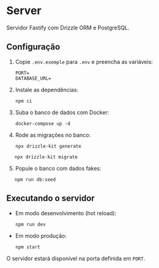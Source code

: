# Server

Servidor Fastify com Drizzle ORM e PostgreSQL.

## Configuração

1. Copie `.env.exemple` para `.env` e preencha as variáveis:

   ```
   PORT=
   DATABASE_URL=
   ```

2. Instale as dependências:

   ```
   npm ci
   ```

3. Suba o banco de dados com Docker:

   ```
   docker-compose up -d
   ```

4. Rode as migrações no banco:
   ```
   npx drizzle-kit generate
   ```

```
   npx drizzle-kit migrate
```

5. Popule o banco com dados fakes:

```
   npm run db:seed
```

## Executando o servidor

- Em modo desenvolvimento (hot reload):

  ```
  npm run dev
  ```

- Em modo produção:
  ```
  npm start
  ```

O servidor estará disponível na porta definida em `PORT`.
